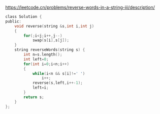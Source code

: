 https://leetcode.cn/problems/reverse-words-in-a-string-iii/description/

```C
class Solution {
public:
    void reverse(string &s,int i,int j)
    {
        for(;i<j;i++,j--)
            swap(s[i],s[j]);
    }
    string reverseWords(string s) {
        int n=s.length();
        int left=0;
        for(int i=0;i<n;i++)
        {
            while(i<n && s[i]!=' ')
                i++;  
            reverse(s,left,i++-1);
            left=i;
        }
        return s;
    }
};
```